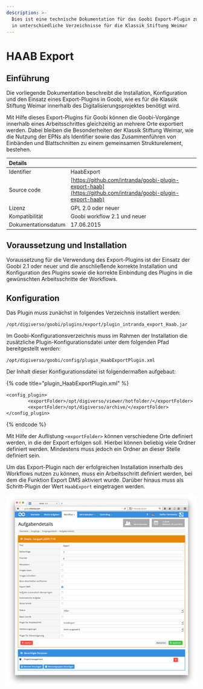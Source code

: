 ```yaml
---
description: >-
  Dies ist eine technische Dokumentation für das Goobi Export-Plugin zum Export
  in unterschiedliche Verzeichnisse für die Klassik Stiftung Weimar
---
```


# HAAB Export

## Einführung

Die vorliegende Dokumentation beschreibt die Installation, Konfiguration und den Einsatz eines Export-Plugins in Goobi, wie es für die Klassik Stiftung Weimar innerhalb des Digitalisierungsprojektes benötigt wird.

Mit Hilfe dieses Export-Plugins für Goobi können die Goobi-Vorgänge innerhalb eines Arbeitsschrittes gleichzeitig an mehrere Orte exportiert werden. Dabei bleiben die Besonderheiten der Klassik Stiftung Weimar, wie die Nutzung der EPNs als Identifier sowie das Zusammenführen von Einbänden und Blattschnitten zu einem gemeinsamen Strukturelement, bestehen.

| Details |  |
| :--- | :--- |
| Identifier | HaabExport |
| Source code | [https://github.com/intranda/goobi-plugin-export-haab](https://github.com/intranda/goobi-plugin-export-haab) |
| Lizenz | GPL 2.0 oder neuer |
| Kompatibilität | Goobi workflow 2.1 und neuer |
| Dokumentationsdatum | 17.06.2015 |

## Voraussetzung und Installation

Voraussetzung für die Verwendung des Export-Plugins ist der Einsatz der Goobi 2.1 oder neuer und die anschließende korrekte Installation und Konfiguration des Plugins sowie die korrekte Einbindung des Plugins in die gewünschten Arbeitsschritte der Workflows.

## Konfiguration

Das Plugin muss zunächst in folgendes Verzeichnis installiert werden:

```text
/opt/digiverso/goobi/plugins/export/plugin_intranda_export_Haab.jar
```

Im Goobi-Konfigurationsverzeichnis muss im Rahmen der Installation die zusätzliche Plugin-Konfigurationsdatei unter dem folgenden Pfad bereitgestellt werden:

```text
/opt/digiverso/goobi/config/plugin_HaabExportPlugin.xml
```

Der Inhalt dieser Konfigurationsdatei ist folgendermaßen aufgebaut:

{% code title="plugin\_HaabExportPlugin.xml" %}
```markup
<config_plugin>
        <exportFolder>/opt/digiverso/viewer/hotfolder/</exportFolder>
        <exportFolder>/opt/digiverso/archive/</exportFolder>
</config_plugin>
```
{% endcode %}

Mit Hilfe der Auflistung `<exportFolder>` können verschiedene Orte definiert werden, in die der Export erfolgen soll. Hierbei können beliebig viele Ordner definiert werden. Mindestens muss jedoch ein Ordner an dieser Stelle definiert sein.

Um das Export-Plugin nach der erfolgreichen Installation innerhalb des Workflows nutzen zu können, muss ein Arbeitsschritt definiert werden, bei dem die Funktion Export DMS aktiviert wurde. Darüber hinaus muss als Schritt-Plugin der Wert `HaabExport` eingetragen werden.

![](../.gitbook/assets/intranda_export_haab.png)
